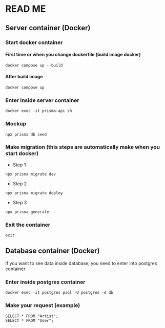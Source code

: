 # READ ME

## Server container (Docker)


### Start docker container

#### First time or when you change dockerfile (build image docker)

```
docker compose up --build
```

#### After build image

```
docker compose up
```

### Enter inside server container

```
docker exec -it prisma-api sh
```

### Mockup 

```
npx prisma db seed
```

### Make migration (**this steps are automatically make when you start docker**)

* Step 1
```
npx prisma migrate dev
```

* Step 2
```
npx prisma migrate deploy
```

* Step 3
```
npx prisma generate
```

### Exit the container

```
exit
```

## Database container (**Docker**)

If you want to see data inside database, you need to enter into postgres container

### Enter inside postgres container

```
docker exec -it postgres psql -U postgres -d db
```

### Make your request (**example**)

```
SELECT * FROM "Artist";
SELECT * FROM "User";
```

